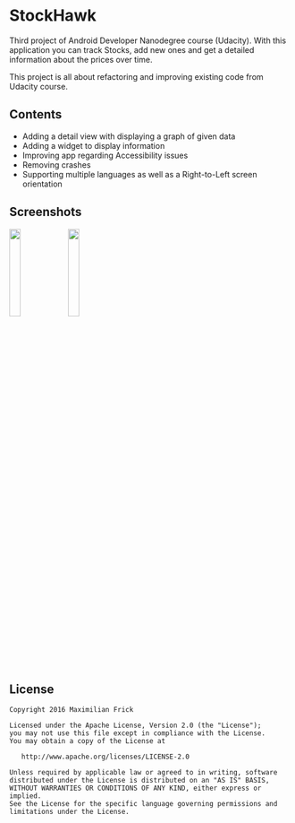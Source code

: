 # StockHawk
Third project of Android Developer Nanodegree course (Udacity).
With this application you can track Stocks, add new ones and get a detailed information about the prices over time.

This project is all about refactoring and improving existing code from Udacity course.

## Contents
* Adding a detail view with displaying a graph of given data
* Adding a widget to display information 
* Improving app regarding Accessibility issues
* Removing crashes
* Supporting multiple languages as well as a Right-to-Left screen orientation

## Screenshots
<img width="20%" src="https://cloud.githubusercontent.com/assets/4439173/21055805/34d5e6e4-be33-11e6-935b-b7ae66303057.png" />
<img width="20%" src="https://cloud.githubusercontent.com/assets/4439173/21055784/24a7beaa-be33-11e6-974e-f5aa44959461.png" />

## License
```
Copyright 2016 Maximilian Frick

Licensed under the Apache License, Version 2.0 (the "License");
you may not use this file except in compliance with the License.
You may obtain a copy of the License at

   http://www.apache.org/licenses/LICENSE-2.0

Unless required by applicable law or agreed to in writing, software
distributed under the License is distributed on an "AS IS" BASIS,
WITHOUT WARRANTIES OR CONDITIONS OF ANY KIND, either express or implied.
See the License for the specific language governing permissions and
limitations under the License.
```
